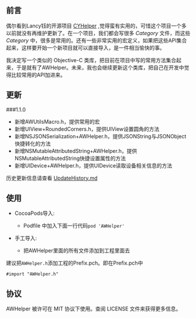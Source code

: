 ## 前言
偶尔看到Lancy钰的开源项目 [CYHelper](https://github.com/lancy/CYHelper) ,觉得蛮有实用的，可惜这个项目一个多以前就没有再维护更新了。在一个项目，我们都会写很多 *Category* 文件，而这些 *Category* 中，很多是常用的。还有一些非常实用的宏定义，如果把这些API集合起来，这样要开始一个新项目就可以直接导入，是一件相当愉快的事。

我决定写一个类似的 Objective-C 类库，把目前在项目中写的常用方法集合起来，于是就有了AWHelper。未来，我也会继续更新这个类库，把自己在开发中觉得比较常用的API加进来。


## 更新
###1.1.0
* 新增AWUtilsMacro.h，提供常用的宏
* 新增UIView+RoundedCorners.h，提供UIView设置圆角的方法
* 新增NSJSONSerialization+AWHelper.h，提供JSONString与JSONObject快捷转化的方法
* 新增NSMutableAttributedString+AWHelper.h，提供NSMutableAttributedString快捷设置属性的方法
* 新增UIDevice+AWHelper.h，提供UIDevice读取设备相关信息的方法

历史更新信息请查看 [UpdateHistory.md](https://github.com/Weibin-Huang/AWHelper/blob/master/UpdateHistory.md)


## 使用

* CocoaPods导入:
  * Podfile 中加入下面一行代码`pod 'AWHelper'`
  
* 手工导入:
  * 把AWHelper里面的所有文件添加到工程里面去

建议把`AWHelper.h`添加工程的Prefix.pch。即在Prefix.pch中

	#import "AWHelper.h"


## 协议

AWHelper 被许可在 MIT 协议下使用。查阅 LICENSE 文件来获得更多信息。
